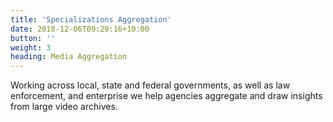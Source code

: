 ```yaml
---
title: 'Specializations Aggregation'
date: 2018-12-06T09:29:16+10:00
button: ''
weight: 3
heading: Media Aggregation
---
```


Working across local, state and federal governments, as well as law enforcement, and enterprise we help agencies aggregate and draw insights from large video archives.
